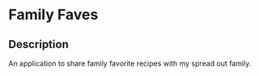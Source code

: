 # Family Faves

## Description
An application to share family favorite recipes with my spread out family.

